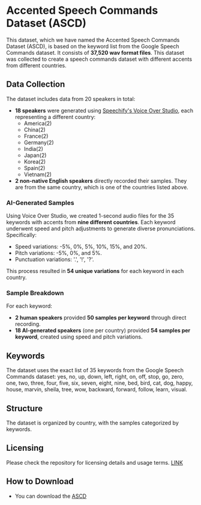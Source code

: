 
# Accented Speech Commands Dataset (ASCD)

This dataset, which we have named the Accented Speech Commands Dataset (ASCD), is based on the keyword list from the Google Speech Commands dataset. It consists of **37,520 wav format files**. 
This dataset was collected to create a speech commands dataset with different accents from different countries.

## Data Collection

The dataset includes data from 20 speakers in total:
- **18 speakers** were generated using [Speechify's Voice Over Studio](https://speechify.com/blog/ultimate-guide-speechify-voice-over-studio/), each representing a different country:
  - America(2)
  - China(2)
  - France(2)
  - Germany(2)
  - India(2)
  - Japan(2)
  - Korea(2)
  - Spain(2)
  - Vietnam(2)
- **2 non-native English speakers** directly recorded their samples. They are from the same country, which is one of the countries listed above.

### AI-Generated Samples

Using Voice Over Studio, we created 1-second audio files for the 35 keywords with accents from **nine different countries**. Each keyword underwent speed and pitch adjustments to generate diverse pronunciations. Specifically:
- Speed variations: -5%, 0%, 5%, 10%, 15%, and 20%.
- Pitch variations: -5%, 0%, and 5%.
- Punctuation variations: '.', '!', '?'.

This process resulted in **54 unique variations** for each keyword in each country.

### Sample Breakdown

For each keyword:
- **2 human speakers** provided **50 samples per keyword** through direct recording.
- **18 AI-generated speakers** (one per country) provided **54 samples per keyword**, created using speed and pitch variations.


## Keywords
The dataset uses the exact list of 35 keywords from the Google Speech Commands dataset: yes, no, up, down, left, right, on, off, stop, go, zero, one, two, three, four, five, six, seven, eight, nine, bed, bird, cat, dog, happy, house, marvin, sheila, tree, wow, backward, forward, follow, learn, visual.


## Structure
The dataset is organized by country, with the samples categorized by keywords.

## Licensing
Please check the repository for licensing details and usage terms. [LINK](https://github.com/CCS-ML/ASCD_v2/blob/master/LICENSE)
## How to Download 
   - You can download the [ASCD](https://drive.google.com/drive/folders/12yJDnB-zZwuaiCLmrF2FIrTEJdHQPRO4?usp=sharing) 

